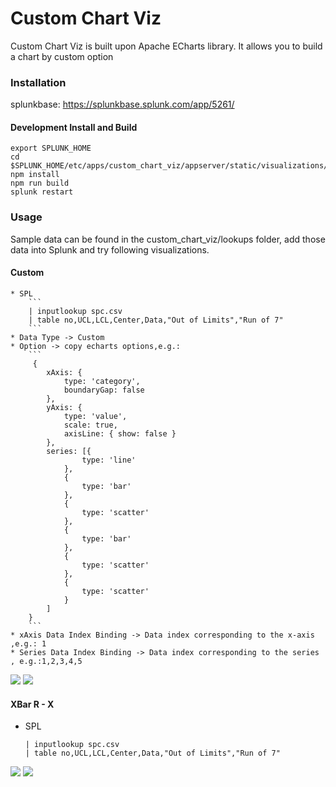 # Custom Chart Viz
Custom Chart Viz is built upon Apache ECharts library. It allows you to build a chart by custom option

### Installation 
splunkbase:   https://splunkbase.splunk.com/app/5261/

#### Development Install and Build
```
export SPLUNK_HOME
cd $SPLUNK_HOME/etc/apps/custom_chart_viz/appserver/static/visualizations/custom_chart_viz
npm install
npm run build
splunk restart
```


### Usage
Sample data can be found in the custom_chart_viz/lookups folder, add those data into Splunk and try following visualizations.


#### Custom
    * SPL
        ```
        | inputlookup spc.csv
        | table no,UCL,LCL,Center,Data,"Out of Limits","Run of 7"
        ```
    * Data Type -> Custom
    * Option -> copy echarts options,e.g.:
        ```
         {  
            xAxis: {
                type: 'category',
                boundaryGap: false
            }, 
            yAxis: {
                type: 'value',
                scale: true,
                axisLine: { show: false }
            },
            series: [{ 
                    type: 'line'
                },
                { 
                    type: 'bar'
                },
                { 
                    type: 'scatter'
                },
                { 
                    type: 'bar' 
                },
                { 
                    type: 'scatter' 
                },
                {
                    type: 'scatter' 
                }
            ]
        }   
        ```
    * xAxis Data Index Binding -> Data index corresponding to the x-axis ,e.g.: 1
    * Series Data Index Binding -> Data index corresponding to the series , e.g.:1,2,3,4,5
![](https://raw.githubusercontent.com/bingyun123/splunk_spc_echarts/master/_screenshot/2.png)
![](https://raw.githubusercontent.com/bingyun123/splunk_spc_echarts/master/_screenshot/3.png)



#### XBar R - X
   * SPL
        ```
        | inputlookup spc.csv
        | table no,UCL,LCL,Center,Data,"Out of Limits","Run of 7"
        ```
![](https://raw.githubusercontent.com/bingyun123/splunk_spc_echarts/master/_screenshot/1.png)
![](https://raw.githubusercontent.com/bingyun123/splunk_spc_echarts/master/_screenshot/xbar_r_x.png)

